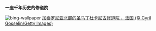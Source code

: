 
**一座千年历史的修道院**

![bing-wallpaper](https://www.bing.com/th?id=OHR.Canigou_ZH-CN6145410455_1920x1080.jpg)
[加泰罗尼亚北部的圣马丁杜卡尼古修道院 ，法国 (© Cyril Gosselin/Getty Images)](https://www.bing.com/search?q=%E5%9C%A3%E9%A9%AC%E4%B8%81%E6%9D%9C%E5%8D%A1%E5%B0%BC%E5%8F%A4%E4%BF%AE%E9%81%93%E9%99%A2&amp;form=hpcapt&amp;mkt=zh-cn)
  